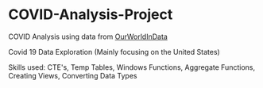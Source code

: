 # COVID-Analysis-Project
COVID Analysis using data from [OurWorldInData](https://ourworldindata.org/covid-deaths)


Covid 19 Data Exploration (Mainly focusing on the United States)

Skills used: CTE's, Temp Tables, Windows Functions, Aggregate Functions, Creating Views, Converting Data Types 


